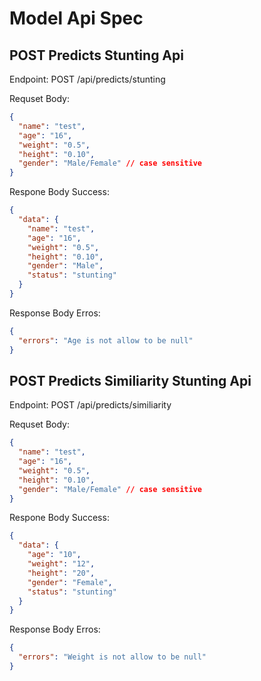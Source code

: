 # Model Api Spec

## POST Predicts Stunting Api

Endpoint: POST /api/predicts/stunting

Requset Body:

```json
{
  "name": "test",
  "age": "16",
  "weight": "0.5",
  "height": "0.10",
  "gender": "Male/Female" // case sensitive
}
```

Respone Body Success:

```json
{
  "data": {
    "name": "test",
    "age": "16",
    "weight": "0.5",
    "height": "0.10",
    "gender": "Male",
    "status": "stunting"
  }
}
```

Response Body Erros:

```json
{
  "errors": "Age is not allow to be null"
}
```

## POST Predicts Similiarity Stunting Api

Endpoint: POST /api/predicts/similiarity

Requset Body:

```json
{
  "name": "test",
  "age": "16",
  "weight": "0.5",
  "height": "0.10",
  "gender": "Male/Female" // case sensitive
}
```

Respone Body Success:

```json
{
  "data": {
    "age": "10",
    "weight": "12",
    "height": "20",
    "gender": "Female",
    "status": "stunting"
  }
}
```

Response Body Erros:

```json
{
  "errors": "Weight is not allow to be null"
}
```
